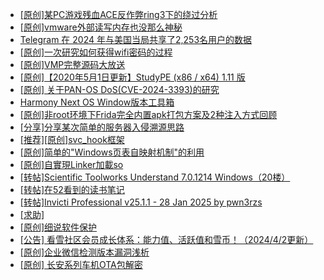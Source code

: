 + [[原创]某PC游戏残血ACE反作弊ring3下的绕过分析](https://bbs.kanxue.com/thread-284667.htm)
+ [[原创]vmware外部读写内存也没那么神秘](https://bbs.kanxue.com/thread-284956.htm)
+ [Telegram 在 2024 年与美国当局共享了2,253名用户的数据](https://bbs.kanxue.com/thread-285176.htm)
+ [[原创]一次研究如何获得wifi密码的过程](https://bbs.kanxue.com/thread-285383.htm)
+ [[原创]VMP完整源码大放送](https://bbs.kanxue.com/thread-279796.htm)
+ [[原创]【2020年5月1日更新】StudyPE (x86 / x64) 1.11 版](https://bbs.kanxue.com/thread-246459.htm)
+ [[原创] 关于PAN-OS DoS(CVE-2024-3393)的研究](https://bbs.kanxue.com/thread-285157.htm)
+ [Harmony Next OS Window版本工具箱](https://bbs.kanxue.com/thread-284829.htm)
+ [[原创]非root环境下Frida完全内置apk打包方案及2种注入方式回顾](https://bbs.kanxue.com/thread-284482.htm)
+ [[分享]分享某次简单的服务器入侵溯源思路](https://bbs.kanxue.com/thread-248993.htm)
+ [[推荐][原创]svc_hook框架](https://bbs.kanxue.com/thread-284713.htm)
+ [[原创]简单的"Windows页表自映射机制"的利用](https://bbs.kanxue.com/thread-285332.htm)
+ [[原创]自實現Linker加載so](https://bbs.kanxue.com/thread-282316.htm)
+ [[转帖]Scientific Toolworks Understand 7.0.1214 Windows（20楼）](https://bbs.kanxue.com/thread-280018.htm)
+ [[转帖]在52看到的读书笔记](https://bbs.kanxue.com/thread-277324.htm)
+ [[转帖]Invicti Professional v25.1.1 - 28 Jan 2025 by pwn3rzs](https://bbs.kanxue.com/thread-285396.htm)
+ [[求助]](https://bbs.kanxue.com/thread-285397.htm)
+ [[原创]细说软件保护](https://bbs.kanxue.com/thread-284629.htm)
+ [[公告] 看雪社区会员成长体系：能力值、活跃值和雪币！（2024/4/2更新）](https://bbs.kanxue.com/thread-260144.htm)
+ [[原创]企业微信检测版本漏洞浅析](https://bbs.kanxue.com/thread-284796.htm)
+ [[原创]  长安系列车机OTA包解密](https://bbs.kanxue.com/thread-285256.htm)
